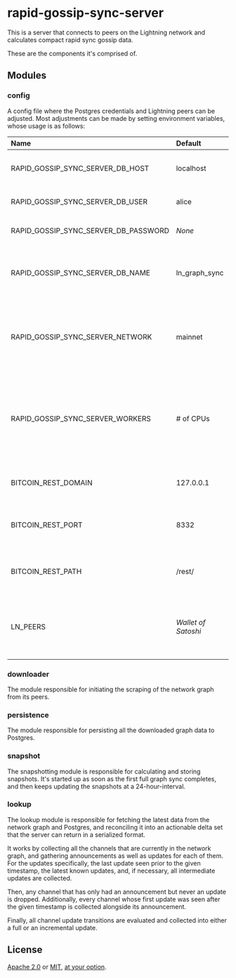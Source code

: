 # rapid-gossip-sync-server

This is a server that connects to peers on the Lightning network and calculates compact rapid sync
gossip data.

These are the components it's comprised of.

## Modules

### config

A config file where the Postgres credentials and Lightning peers can be adjusted. Most adjustments
can be made by setting environment variables, whose usage is as follows:

| Name                                 | Default             | Description                                                                                                |
|:-------------------------------------|:--------------------|:-----------------------------------------------------------------------------------------------------------|
| RAPID_GOSSIP_SYNC_SERVER_DB_HOST     | localhost           | Domain of the Postgres database                                                                            |
| RAPID_GOSSIP_SYNC_SERVER_DB_USER     | alice               | Username to access Postgres                                                                                |
| RAPID_GOSSIP_SYNC_SERVER_DB_PASSWORD | _None_              | Password to access Postgres                                                                                |
| RAPID_GOSSIP_SYNC_SERVER_DB_NAME     | ln_graph_sync       | Name of the database to be used for gossip storage                                                         |
| RAPID_GOSSIP_SYNC_SERVER_NETWORK     | mainnet             | Network to operate in. Possible values are mainnet, testnet, signet, regtest                               |
| RAPID_GOSSIP_SYNC_SERVER_WORKERS     | # of CPUs           | Number of Tokio workers to use in the runtime. If not set, uses the Tokio default of 1 per CPU.            |
| BITCOIN_REST_DOMAIN                  | 127.0.0.1           | Domain of the [bitcoind REST server](https://github.com/bitcoin/bitcoin/blob/master/doc/REST-interface.md) |
| BITCOIN_REST_PORT                    | 8332                | HTTP port of the bitcoind REST server                                                                      |
| BITCOIN_REST_PATH                    | /rest/              | Path infix to access the bitcoind REST endpoints                                                           |
| LN_PEERS                             | _Wallet of Satoshi_ | Comma separated list of LN peers to use for retrieving gossip                                              |

### downloader

The module responsible for initiating the scraping of the network graph from its peers.

### persistence

The module responsible for persisting all the downloaded graph data to Postgres.

### snapshot

The snapshotting module is responsible for calculating and storing snapshots. It's started up
as soon as the first full graph sync completes, and then keeps updating the snapshots at a
24-hour-interval.

### lookup

The lookup module is responsible for fetching the latest data from the network graph and Postgres,
and reconciling it into an actionable delta set that the server can return in a serialized format.

It works by collecting all the channels that are currently in the network graph, and gathering
announcements as well as updates for each of them. For the updates specifically, the last update
seen prior to the given timestamp, the latest known updates, and, if necessary, all intermediate
updates are collected.

Then, any channel that has only had an announcement but never an update is dropped. Additionally,
every channel whose first update was seen after the given timestamp is collected alongside its
announcement.

Finally, all channel update transitions are evaluated and collected into either a full or an
incremental update.

## License

[Apache 2.0](LICENSE-APACHE.md) or [MIT](LICENSE-MIT.md), [at your option](LICENSE.md).

